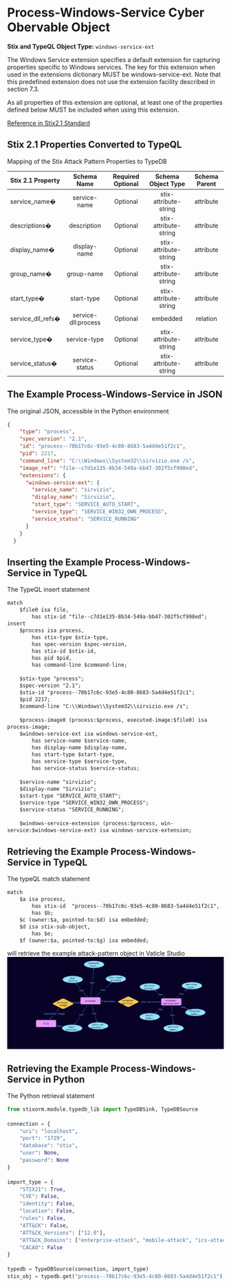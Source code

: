 # Process-Windows-Service Cyber Obervable Object

**Stix and TypeQL Object Type:**  `windows-service-ext`

The Windows Service extension specifies a default extension for capturing properties specific to Windows services. The key for this extension when used in the extensions dictionary MUST be windows-service-ext. Note that this predefined extension does not use the extension facility described in section 7.3.

As all properties of this extension are optional, at least one of the properties defined below MUST be included when using this extension.

[Reference in Stix2.1 Standard](https://docs.oasis-open.org/cti/stix/v2.1/os/stix-v2.1-os.html#_lbcvc2ahx1s0)
## Stix 2.1 Properties Converted to TypeQL
Mapping of the Stix Attack Pattern Properties to TypeDB

|  Stix 2.1 Property    |           Schema Name             | Required  Optional  |      Schema Object Type | Schema Parent  |
|:--------------------|:--------------------------------:|:------------------:|:------------------------:|:-------------:|
| service_name� |service-name |Optional |  stix-attribute-string    |   attribute    |
| descriptions� |description |Optional |  stix-attribute-string    |   attribute    |
| display_name� |display-name |Optional |  stix-attribute-string    |   attribute    |
| group_name� |group-name |Optional |  stix-attribute-string    |   attribute    |
| start_type� |start-type |Optional |  stix-attribute-string    |   attribute    |
| service_dll_refs� |service-dll:process |Optional |embedded |relation |
| service_type� |service-type |Optional |  stix-attribute-string    |   attribute    |
| service_status� |service-status |Optional |  stix-attribute-string    |   attribute    |

## The Example Process-Windows-Service in JSON
The original JSON, accessible in the Python environment
```json
{      
    "type": "process",      
    "spec_version": "2.1",      
    "id": "process--70b17c6c-93e5-4c80-8683-5a4d4e51f2c1",      
    "pid": 2217,      
    "command_line": "C:\\Windows\\System32\\sirvizio.exe /s",      
    "image_ref": "file--c7d1e135-8b34-549a-bb47-302f5cf998ed",      
    "extensions": {      
      "windows-service-ext": {      
        "service_name": "sirvizio",      
        "display_name": "Sirvizio",      
        "start_type": "SERVICE_AUTO_START",      
        "service_type": "SERVICE_WIN32_OWN_PROCESS",      
        "service_status": "SERVICE_RUNNING"      
      }      
    }      
  }
```


## Inserting the Example Process-Windows-Service in TypeQL
The TypeQL insert statement
```typeql
match  
    $file0 isa file, 
        has stix-id "file--c7d1e135-8b34-549a-bb47-302f5cf998ed";
insert 
    $process isa process,
        has stix-type $stix-type,
        has spec-version $spec-version,
        has stix-id $stix-id,
        has pid $pid,
        has command-line $command-line;
    
    $stix-type "process";
    $spec-version "2.1";
    $stix-id "process--70b17c6c-93e5-4c80-8683-5a4d4e51f2c1";
    $pid 2217;
    $command-line "C:\\Windows\\System32\\sirvizio.exe /s";
    
    $process-image0 (process:$process, executed-image:$file0) isa process-image;
    $windows-service-ext isa windows-service-ext,
        has service-name $service-name,
        has display-name $display-name,
        has start-type $start-type,
        has service-type $service-type,
        has service-status $service-status;
    
    $service-name "sirvizio";
    $display-name "Sirvizio";
    $start-type "SERVICE_AUTO_START";
    $service-type "SERVICE_WIN32_OWN_PROCESS";
    $service-status "SERVICE_RUNNING";
    
    $windows-service-extension (process:$process, win-service:$windows-service-ext) isa windows-service-extension;
```

## Retrieving the Example Process-Windows-Service in TypeQL
The typeQL match statement

```typeql
match
    $a isa process,
        has stix-id  "process--70b17c6c-93e5-4c80-8683-5a4d4e51f2c1",
        has $b;
    $c (owner:$a, pointed-to:$d) isa embedded;
    $d isa stix-sub-object,
        has $e;
    $f (owner:$a, pointed-to:$g) isa embedded;
```


will retrieve the example attack-pattern object in Vaticle Studio
![Process-Windows-Service Example](./img/process-windows-service.png)

## Retrieving the Example Process-Windows-Service  in Python
The Python retrieval statement

```python
from stixorm.module.typedb_lib import TypeDBSink, TypeDBSource

connection = {
    "uri": "localhost",
    "port": "1729",
    "database": "stix",
    "user": None,
    "password": None
}

import_type = {
    "STIX21": True,
    "CVE": False,
    "identity": False,
    "location": False,
    "rules": False,
    "ATT&CK": False,
    "ATT&CK_Versions": ["12.0"],
    "ATT&CK_Domains": ["enterprise-attack", "mobile-attack", "ics-attack"],
    "CACAO": False
}

typedb = TypeDBSource(connection, import_type)
stix_obj = typedb.get("process--70b17c6c-93e5-4c80-8683-5a4d4e51f2c1")
```

